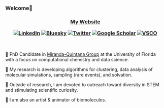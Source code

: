 ### Welcome👋
<h3 align="center">

<a href="https://lexin-chen.github.io/" target="_blank" rel="noopener noreferrer">My Website</a>

<a href="https://www.linkedin.com/in/lexinc/" target="_blank" rel="noopener noreferrer"><img alt="LinkedIn" src="https://img.shields.io/badge/-Lexin%20Chen-0A66C2?style=flat-square&logo=Linkedin&logoColor=white&link=https://www.linkedin.com/in/lexinc/"></a>
<a href="https://bsky.app/profile/lexinc.bsky.social" target="_blank" rel="noopener noreferrer"><img alt="Bluesky" src="https://img.shields.io/badge/-lexinc-ffffff?style=flat-square&logo=Bluesky&logoColor=#0285FF&link=https://bsky.app/profile/lexinc.bsky.social/"></a> 
<a href="https://twitter.com/lexinc_" target="_blank" rel="noopener noreferrer"><img alt="Twitter" src="https://img.shields.io/badge/-lexinc__-000000?style=flat-square&logo=X&logoColor=white&link=https://twitter.com/lexinc_/"></a> 
<a href="https://scholar.google.com/citations?user=eQoWP6oAAAAJ&hl=en" target="_blank" rel="noopener noreferrer"><img alt="Google Scholar" src="https://img.shields.io/badge/-Lexin_Chen-4285F4?style=flat-square&logo=GoogleScholar&logoColor=white&link=https://scholar.google.com/citations?user=eQoWP6oAAAAJ&hl=en" target="_blank" rel="noopener noreferrer"></a>
<a href="http://vsco.co/-lexin" target="_blank" rel="noopener noreferrer"><img alt="VSCO" src="https://img.shields.io/badge/---lexin-ffffff?style=flat-square&logo=VSCO&logoColor=black&link=https://vsco.co/-lexin/"></a>

</h3>
&nbsp

<p> 💠 PhD Candidate in <a href="https://github.com/mqcomplab" target="_blank" rel="noopener noreferrer">Miranda-Quintana Group</a> at the University of Florida with a focus on computational chemistry and data science.<p/>
<p> 💠 My research is developing algorithms for clustering, data analysis of molecular simulations, sampling (rare events), and solvation. <p/>
<p> 💠 Outside of research, I am devoted to outreach toward diversity in STEM and stimulating scientific curiosity. 
<p> 💠 I am also an artist & animator of biomolecules. </p>
